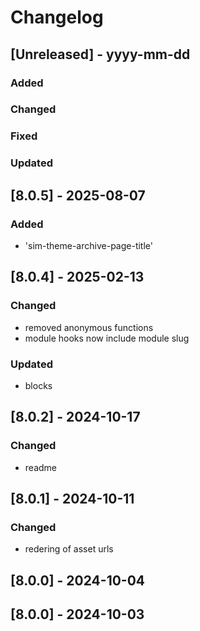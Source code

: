 # Changelog
## [Unreleased] - yyyy-mm-dd

### Added

### Changed

### Fixed

### Updated

## [8.0.5] - 2025-08-07


### Added
- 'sim-theme-archive-page-title'

## [8.0.4] - 2025-02-13


### Changed
- removed anonymous functions
- module hooks now include module slug

### Updated
- blocks

## [8.0.2] - 2024-10-17


### Changed
- readme

## [8.0.1] - 2024-10-11


### Changed
- redering of asset urls

## [8.0.0] - 2024-10-04


## [8.0.0] - 2024-10-03
